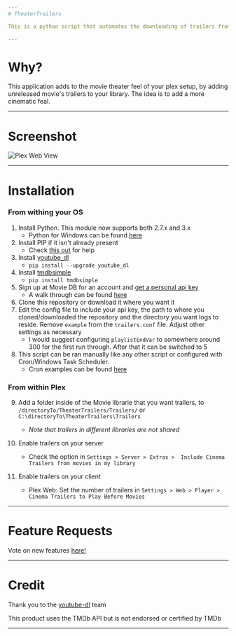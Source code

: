 ```yaml
---
# TheaterTrailers

This is a python script that automates the downloading of trailers from youtube using youtube-dl. Trailers are downloaded if their release date hasn't arrived yet and are deleted when it does. Files and folders are named with the standard Plex and The Movie DB naming convention, a "Coming Soon" image is copied in as `poster.jpg` and two versions of the trailer are stored. One is stored with `-trailer` in the name so Plex recognizes it as the trailer and the other is recognized as the movie.

---
```

# Why?

This application adds to the movie theater feel of your plex setup, by adding unreleased movie's trailers to your library. The idea is to add a more cinematic feal. 

---

# Screenshot

![Plex Web View](http://i.imgur.com/XkrrHFs.png)

---

# Installation


### From withing your OS

1. Install Python. This module now supports both 2.7.x and 3.x 
   * Python for Windows can be found [here](https://www.python.org/downloads/windows/)
2. Install PIP if it isn't already present
   * Check [this out](https://pip.pypa.io/en/stable/installing/) for help
3. Install [youtube_dl](https://rg3.github.io/youtube-dl/index.html)
   * `pip install --upgrade youtube_dl`
4. Install [tmdbsimple](https://pypi.python.org/pypi/tmdbsimple)
   * `pip install tmdbsimple`
5. Sign up at Movie DB for an account and [get a personal api key](https://www.themoviedb.org/documentation/api)
   * A walk through can be found [here](https://github.com/Electronickss/TheaterTrailers/wiki/Signing-up-for-a-TMDB-API-Key)
6. Clone this repository or download it where you want it
7. Edit the config file to include your api key, the path to where you cloned/downloaded the repository and the directory you want logs to reside. Remove `example` from the `trailers.conf` file. Adjust other settings as necessary
   * I would suggest configuring `playlistEndVar` to somewhere around 300 for the first run through. After that it can be switched to 5
8. This script can be ran manually like any other script or configured with Cron/Windows Task Scheduler.
   * Cron examples can be found [here](https://github.com/Electronickss/TheaterTrailers/wiki/Cron-Examples)

### From within Plex
   
9. Add a folder inside of the Movie librarie that you want trailers, to `/directoryTo/TheaterTrailers/Trailers/` or `C:\directoryTo\TheaterTrailers\Trailers`
    * *Note that trailers in different libraries are not shared*

10. Enable trailers on your server
    * Check the option in `Settings > Server > Extras >  Include Cinema Trailers from movies in my library`

11. Enable trailers on your client
    * Plex Web: Set the number of trailers in  `Settings > Web > Player > Cinema Trailers to Play Before Movies`

---
# Feature Requests

Vote on new features [here!](http://feathub.com/Electronickss/TheaterTrailers)

---

# Credit

Thank you to the [youtube-dl](https://github.com/rg3/youtube-dl) team

This product uses the TMDb API but is not endorsed or certified by TMDb

---
